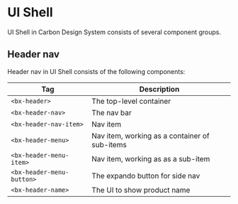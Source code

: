 # UI Shell

UI Shell in Carbon Design System consists of several component groups.

## Header nav

Header nav in UI Shell consists of the following components:

| Tag                       | Description                                   |
| ------------------------- | --------------------------------------------- |
| `<bx-header>`             | The top-level container                       |
| `<bx-header-nav>`         | The nav bar                                   |
| `<bx-header-nav-item>`    | Nav item                                      |
| `<bx-header-menu>`        | Nav item, working as a container of sub-items |
| `<bx-header-menu-item>`   | Nav item, working as as a sub-item            |
| `<bx-header-menu-button>` | The expando button for side nav               |
| `<bx-header-name>`        | The UI to show product name                   |
